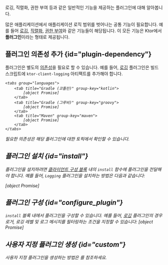 [//]: # (title: 클라이언트 플러그인)

<link-summary>
로깅, 직렬화, 권한 부여 등과 같은 일반적인 기능을 제공하는 플러그인에 대해 알아봅니다.
</link-summary>

많은 애플리케이션에서 애플리케이션 로직 범위를 벗어나는 공통 기능이 필요합니다. 예를 들어 [로깅](client-logging.md), [직렬화](client-serialization.md), [권한 부여](client-auth.md)와 같은 기능들이 해당됩니다. 이 모든 기능은 Ktor에서 **플러그인**이라는 형태로 제공됩니다.

## 플러그인 의존성 추가 {id="plugin-dependency"}
플러그인은 별도의 [의존성](client-dependencies.md)을 필요로 할 수 있습니다. 예를 들어, [로깅](client-logging.md) 플러그인은 빌드 스크립트에 `ktor-client-logging` 아티팩트를 추가해야 합니다.

<var name="artifact_name" value="ktor-client-logging"/>

    <tabs group="languages">
        <tab title="Gradle (코틀린)" group-key="kotlin">
            [object Promise]
        </tab>
        <tab title="Gradle (그루비)" group-key="groovy">
            [object Promise]
        </tab>
        <tab title="Maven" group-key="maven">
            [object Promise]
        </tab>
    </tabs>
    

필요한 의존성은 해당 플러그인에 대한 토픽에서 확인할 수 있습니다.

## 플러그인 설치 {id="install"}
플러그인을 설치하려면 [클라이언트 구성 블록](client-create-and-configure.md#configure-client) 내의 `install` 함수에 플러그인을 전달해야 합니다. 예를 들어, `Logging` 플러그인을 설치하는 방법은 다음과 같습니다:

[object Promise]

## 플러그인 구성 {id="configure_plugin"}
`install` 블록 내에서 플러그인을 구성할 수 있습니다. 예를 들어, [로깅](client-logging.md) 플러그인의 경우 로거, 로깅 레벨 및 로그 메시지를 필터링하는 조건을 지정할 수 있습니다:
[object Promise]

## 사용자 지정 플러그인 생성 {id="custom"}
사용자 지정 플러그인을 생성하는 방법은 [](client-custom-plugins.md)를 참조하세요.